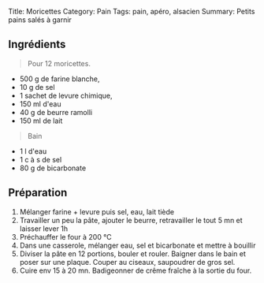 Title: Moricettes
Category: Pain
Tags: pain, apéro, alsacien
Summary: Petits pains salés à garnir


## Ingrédients
> Pour 12 moricettes.

- 500 g de farine blanche,
- 10 g de sel
- 1 sachet de levure chimique,
- 150 ml d'eau
- 40 g de beurre ramolli
- 150 ml de lait

> Bain

- 1 l d'eau
- 1 c à s de sel
- 80 g de bicarbonate

## Préparation
1. Mélanger farine + levure puis sel, eau, lait tiède
2. Travailler un peu la pâte, ajouter le beurre, retravailler le tout 5 mn et laisser lever 1h
3. Préchauffer le four à 200 °C
4. Dans une casserole, mélanger eau, sel et bicarbonate et mettre à bouillir
5. Diviser la pâte en 12 portions, bouler et rouler. Baigner dans le bain et poser sur une plaque. Couper au ciseaux, saupoudrer de gros sel.
6. Cuire env 15 à 20 mn. Badigeonner de crême fraîche à la sortie du four.
